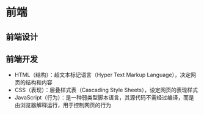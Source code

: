 # 前端

## 前端设计
## 前端开发
- HTML（结构）：超文本标记语言（Hyper Text Markup Language），决定网页的结构和内容
- CSS（表现）：层叠样式表（Cascading Style Sheets），设定网页的表现样式
- JavaScript（行为）：是一种弱类型脚本语言，其源代码不需经过编译，而是由浏览器解释运行，用于控制网页的行为
